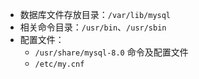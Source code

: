 - 数据库文件存放目录：`/var/lib/mysql`
- 相关命令目录：`/usr/bin`、`/usr/sbin`
- 配置文件：
  - `/usr/share/mysql-8.0` 命令及配置文件
  - `/etc/my.cnf` 
